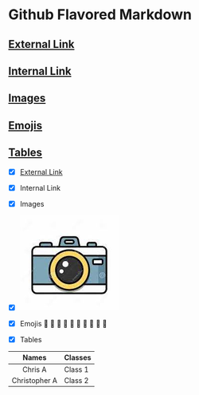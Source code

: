 
# Github Flavored Markdown

## [External Link](#External-Link) 
## [Internal Link](#Internal-Link)
## [Images](#Images)
## [Emojis](#Emojis)
## [Tables](#Tables)

- [x] [External Link](https://help.github.com/en)

- [x] Internal Link

- [x] Images 

- [x] [![camera](camera.jpg)](./images) 

- [x] Emojis 🍕 🥥 🍝 🍍 🍌 🍣 🧀 🥖 🌮 🍓

- [x] Tables

| Names | Classes |
| :---: | :---|
| Chris A | Class 1 |
| Christopher A | Class 2 |

